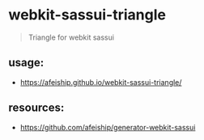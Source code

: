 # webkit-sassui-triangle
> Triangle for webkit sassui

## usage:
+ https://afeiship.github.io/webkit-sassui-triangle/

## resources:
+ https://github.com/afeiship/generator-webkit-sassui
